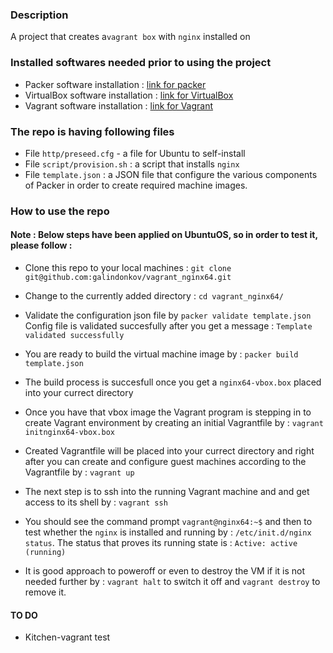 ### Description

A project that creates a```vagrant box``` with ```nginx``` installed on

### Installed softwares needed prior to using the project

- Packer software installation : [link for packer](https://www.packer.io/intro/getting-started/install.html)
- VirtualBox software installation : [link for VirtualBox](https://www.virtualbox.org/wiki/Downloads)
- Vagrant software installation : [link for Vagrant](https://www.vagrantup.com/docs/installation/)

### The repo is having following files

- File ```http/preseed.cfg``` - a file for Ubuntu to self-install
- File ```script/provision.sh``` :  a script that installs ```nginx```
- File ```template.json``` : a JSON file that configure the various components of Packer in order to create required machine images.


### How to use the repo

#### Note : Below steps have been applied on UbuntuOS, so in order to test it, please follow :

- Clone this repo to your local machines : `git clone git@github.com:galindonkov/vagrant_nginx64.git`

- Change to the currently added directory : `cd vagrant_nginx64/`

- Validate the configuration json file by ```packer validate template.json```
  Config file is validated succesfully after you get a message : ```Template validated successfully```

- You are ready to build the virtual machine image by : ```packer build template.json```

- The build process is succesfull once you get a ```nginx64-vbox.box``` placed into your currect directory

- Once you have that vbox image the Vagrant program is stepping in to create Vagrant environment by creating an initial Vagrantfile by : ```vagrant initnginx64-vbox.box```

- Created Vagrantfile will be placed into your currect directory and right after you can create and configure guest machines according to the Vagrantfile by : ```vagrant up```

- The next step is to ssh into the running Vagrant machine and and get access to its shell by : ```vagrant ssh```
- You should see the command prompt ```vagrant@nginx64:~$``` and then to test whether the ```nginx``` is installed and running by : ```/etc/init.d/nginx status```. The status that proves its running state is : ```Active: active (running)```

- It is good approach to poweroff or even to destroy the VM if it is not needed further by : ```vagrant halt``` to switch it off and ```vagrant destroy``` to remove it.

#### TO DO

- Kitchen-vagrant test
